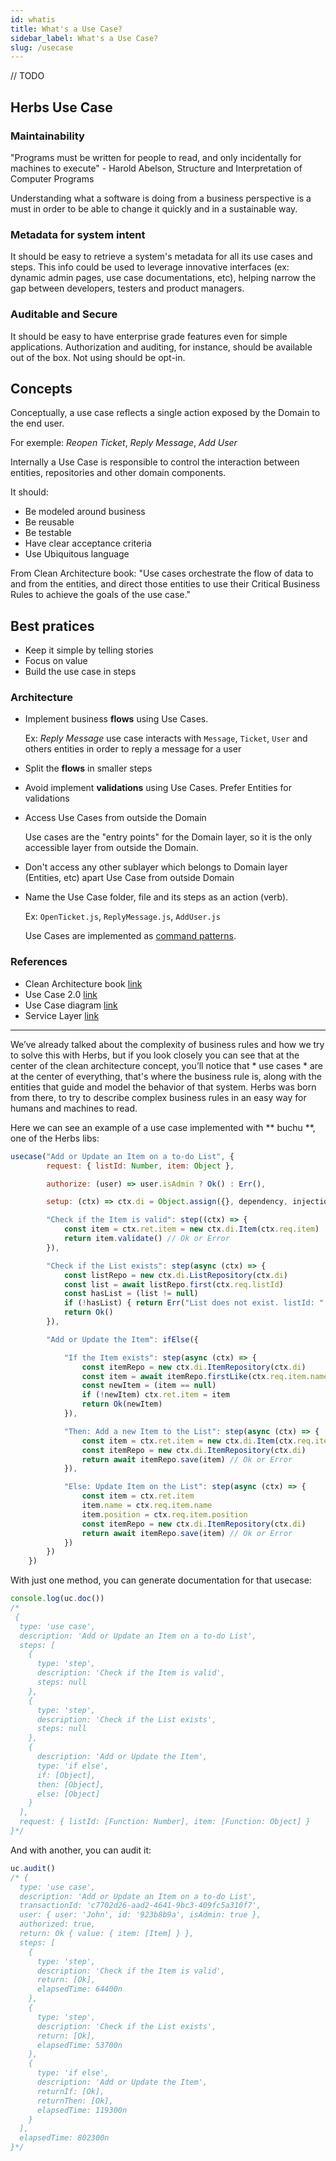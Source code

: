 ```yaml
---
id: whatis
title: What's a Use Case?
sidebar_label: What's a Use Case?
slug: /usecase
---
```


// TODO

## Herbs Use Case

### Maintainability

"Programs must be written for people to read, and only incidentally for machines to execute" - Harold Abelson, Structure and Interpretation of Computer Programs

Understanding what a software is doing from a business perspective is a must in order to be able to change it quickly and in a sustainable way.

### Metadata for system intent

It should be easy to retrieve a system's metadata for all its use cases and steps. This info could be used to leverage innovative interfaces (ex: dynamic admin pages, use case documentations, etc), helping narrow the gap between developers, testers and product managers.

### Auditable and Secure

It should be easy to have enterprise grade features even for simple applications. Authorization and auditing, for instance, should be available out of the box. Not using should be opt-in.

## Concepts

Conceptually, a use case reflects a single action exposed by the Domain to the end user.

For exemple: _Reopen Ticket_, _Reply Message_, _Add User_

Internally a Use Case is responsible to control the interaction between entities, repositories and other domain components.

It should:

- Be modeled around business
- Be reusable
- Be testable
- Have clear acceptance criteria
- Use Ubiquitous language

From Clean Architecture book: "Use cases orchestrate the flow of data to and from the entities, and direct those entities to use their Critical Business Rules to achieve the goals of the use case." 

## Best pratices

- Keep it simple by telling stories
- Focus on value
- Build the use case in steps

### Architecture

- Implement business __flows__ using Use Cases.

  Ex: _Reply Message_ use case interacts with `Message`, `Ticket`, `User` and others entities in order to reply a message for a user
- Split the __flows__ in smaller steps
- Avoid implement __validations__ using Use Cases. Prefer Entities for validations
- Access Use Cases from outside the Domain

  Use cases are the "entry points" for the Domain layer, so it is the only accessible layer from outside the Domain.
- Don't access any other sublayer which belongs to Domain layer (Entities, etc) apart Use Case from outside Domain
- Name the Use Case folder, file and its steps  as an action (verb).

  Ex: `OpenTicket.js`, `ReplyMessage.js`, `AddUser.js`

  Use Cases are implemented as [command patterns](https://sourcemaking.com/design_patterns/command).

### References

- Clean Architecture book [link](https://www.amazon.com/Clean-Architecture-Craftsmans-Software-Structure/dp/0134494164)
- Use Case 2.0 [link](https://www.ivarjacobson.com/sites/default/files/field_iji_file/article/use-case_2.0_final_rev3.pdf)
- Use Case diagram [link](http://www.agilemodeling.com/artifacts/useCaseDiagram.htm)
- Service Layer [link](https://martinfowler.com/eaaCatalog/serviceLayer.html)

----------------------------



We’ve already talked about the complexity of business rules and how we try to solve this with Herbs, but if you look closely you can see that at the center of the clean architecture concept, you’ll notice that * use cases * are at the center of everything, that's where the business rule is, along with the entities that guide and model the behavior of that system. Herbs was born from there, to try to describe complex business rules in an easy way for humans and machines to read.

Here we can see an example of a use case implemented with ** buchu **, one of the Herbs libs:

``` js
usecase("Add or Update an Item on a to-do List", {
        request: { listId: Number, item: Object },

        authorize: (user) => user.isAdmin ? Ok() : Err(),

        setup: (ctx) => ctx.di = Object.assign({}, dependency, injection),

        "Check if the Item is valid": step((ctx) => {
            const item = ctx.ret.item = new ctx.di.Item(ctx.req.item)
            return item.validate() // Ok or Error
        }),

        "Check if the List exists": step(async (ctx) => {
            const listRepo = new ctx.di.ListRepository(ctx.di)
            const list = await listRepo.first(ctx.req.listId)
            const hasList = (list != null)
            if (!hasList) { return Err("List does not exist. listId: " + ctx.req.listId) }
            return Ok()
        }),

        "Add or Update the Item": ifElse({

            "If the Item exists": step(async (ctx) => {
                const itemRepo = new ctx.di.ItemRepository(ctx.di)
                const item = await itemRepo.firstLike(ctx.req.item.name)
                const newItem = (item == null)
                if (!newItem) ctx.ret.item = item
                return Ok(newItem)
            }),

            "Then: Add a new Item to the List": step(async (ctx) => {
                const item = ctx.ret.item = new ctx.di.Item(ctx.req.item)
                const itemRepo = new ctx.di.ItemRepository(ctx.di)
                return await itemRepo.save(item) // Ok or Error
            }),

            "Else: Update Item on the List": step(async (ctx) => {
                const item = ctx.ret.item
                item.name = ctx.req.item.name
                item.position = ctx.req.item.position
                const itemRepo = new ctx.di.ItemRepository(ctx.di)
                return await itemRepo.save(item) // Ok or Error
            })
        })
    })
```

With just one method, you can generate documentation for that usecase:
``` js
console.log(uc.doc())
/*
 {
  type: 'use case',
  description: 'Add or Update an Item on a to-do List',
  steps: [
    {
      type: 'step',
      description: 'Check if the Item is valid',
      steps: null
    },
    {
      type: 'step',
      description: 'Check if the List exists',
      steps: null
    },
    {
      description: 'Add or Update the Item',
      type: 'if else',
      if: [Object],
      then: [Object],
      else: [Object]
    }
  ],
  request: { listId: [Function: Number], item: [Function: Object] }
}*/
```

And with another, you can audit it:

``` js
uc.audit()
/* {
  type: 'use case',
  description: 'Add or Update an Item on a to-do List',
  transactionId: 'c7702d26-aad2-4641-9bc3-409fc5a310f7',
  user: { user: 'John', id: '923b8b9a', isAdmin: true },
  authorized: true,
  return: Ok { value: { item: [Item] } },
  steps: [
    {
      type: 'step',
      description: 'Check if the Item is valid',
      return: [Ok],
      elapsedTime: 64400n
    },
    {
      type: 'step',
      description: 'Check if the List exists',
      return: [Ok],
      elapsedTime: 53700n
    },
    {
      type: 'if else',
      description: 'Add or Update the Item',
      returnIf: [Ok],
      returnThen: [Ok],
      elapsedTime: 119300n
    }
  ],
  elapsedTime: 802300n
}*/
```